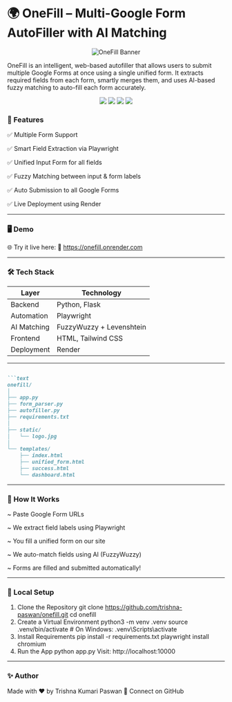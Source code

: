 # 🌍 OneFill – Multi-Google Form AutoFiller with AI Matching
<p align="center"> <img src="https://socialify.git.ci/trishna-paswan/onefill/image?font=Bitter&language=1&name=1&owner=1&pattern=Solid&stargazers=1&theme=Dark" alt="OneFill Banner" /> </p>
OneFill is an intelligent, web-based autofiller that allows users to submit multiple Google Forms at once using a single unified form. It extracts required fields from each form, smartly merges them, and uses AI-based fuzzy matching to auto-fill each form accurately.


<p align="center"> <img src="https://img.shields.io/badge/Built%20With-Flask-blue.svg" /> <img src="https://img.shields.io/badge/Web%20Automation-Playwright-green.svg" /> <img src="https://img.shields.io/badge/AI%20Matching-FuzzyWuzzy-yellow.svg" /> <img src="https://img.shields.io/badge/Deployed%20On-Render-purple.svg" /> </p>

### 📌 Features

✅ Multiple Form Support

✅ Smart Field Extraction via Playwright

✅ Unified Input Form for all fields

✅ Fuzzy Matching between input & form labels

✅ Auto Submission to all Google Forms

✅ Live Deployment using Render

---

### 🖥️ Demo
🌐 Try it live here:
🔗 https://onefill.onrender.com

---

### 🛠️ Tech Stack

| Layer        | Technology                |
|--------------|---------------------------|
| Backend      | Python, Flask             |
| Automation   | Playwright                |
| AI Matching  | FuzzyWuzzy + Levenshtein  |
| Frontend     | HTML, Tailwind CSS        |
| Deployment   | Render                    |

---

````markdown

```text
onefill/
│
├── app.py
├── form_parser.py
├── autofiller.py
├── requirements.txt
│
├── static/
│   └── logo.jpg
│
└── templates/
    ├── index.html
    ├── unified_form.html
    ├── success.html
    └── dashboard.html
````

---

### 🚀 How It Works
~ Paste Google Form URLs

~ We extract field labels using Playwright

~ You fill a unified form on our site

~ We auto-match fields using AI (FuzzyWuzzy)

~ Forms are filled and submitted automatically!

---

### 🧪 Local Setup
1. Clone the Repository
git clone https://github.com/trishna-paswan/onefill.git
cd onefill
2. Create a Virtual Environment
python3 -m venv .venv
source .venv/bin/activate  # On Windows: .venv\Scripts\activate
3. Install Requirements
pip install -r requirements.txt
playwright install chromium
4. Run the App
python app.py
Visit: http://localhost:10000

---

### ✨ Author
Made with ❤️ by Trishna Kumari Paswan
📧 Connect on GitHub
